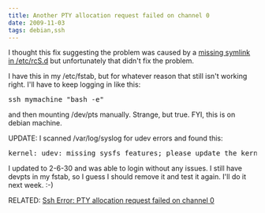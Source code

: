 ```yaml
---
title: Another PTY allocation request failed on channel 0 
date: 2009-11-03
tags: debian,ssh
---
```

I thought this fix suggesting the problem was caused by a [missing symlink in /etc/rcS.d](http://www.splatdot.com/2009/05/ubuntu-9-04-jaunty-jackalope-problems-fixed/) but unfortunately that didn't fix the problem.

I have this in my /etc/fstab, but for whatever reason that still isn't working right. I'll have to keep logging in like this:

<pre>ssh mymachine "bash -e"</pre>

and then mounting /dev/pts manually. Strange, but true. FYI, this is on debian machine.

UPDATE: I scanned /var/log/syslog for udev errors and found this:
<pre>
kernel: udev: missing sysfs features; please update the kernel or disable the kernel's CONFIG_SYSFS_DEPRECATED option; udev may fail to work correctly
</pre>

I updated to 2-6-30 and was able to login without any issues. I still have devpts in my fstab, so I guess I should remove it and test it again. I'll do it next week. :-)

RELATED: [Ssh Error: PTY allocation request failed on channel 0](http://www.docunext.com/blog/2009/06/ssh-error-pty-allocation-request-failed-on-channel-0.html)


